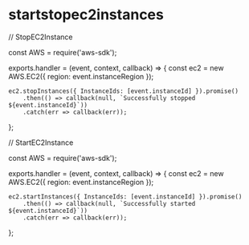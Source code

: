 # startstopec2instances

// StopEC2Instance

const AWS = require('aws-sdk');

exports.handler = (event, context, callback) => {
    const ec2 = new AWS.EC2({ region: event.instanceRegion });
    
    ec2.stopInstances({ InstanceIds: [event.instanceId] }).promise()
        .then(() => callback(null, `Successfully stopped ${event.instanceId}`))
        .catch(err => callback(err));
};

// StartEC2Instance

const AWS = require('aws-sdk');

exports.handler = (event, context, callback) => {
    const ec2 = new AWS.EC2({ region: event.instanceRegion });
    
    ec2.startInstances({ InstanceIds: [event.instanceId] }).promise()
        .then(() => callback(null, `Successfully started ${event.instanceId}`))
        .catch(err => callback(err));
};

